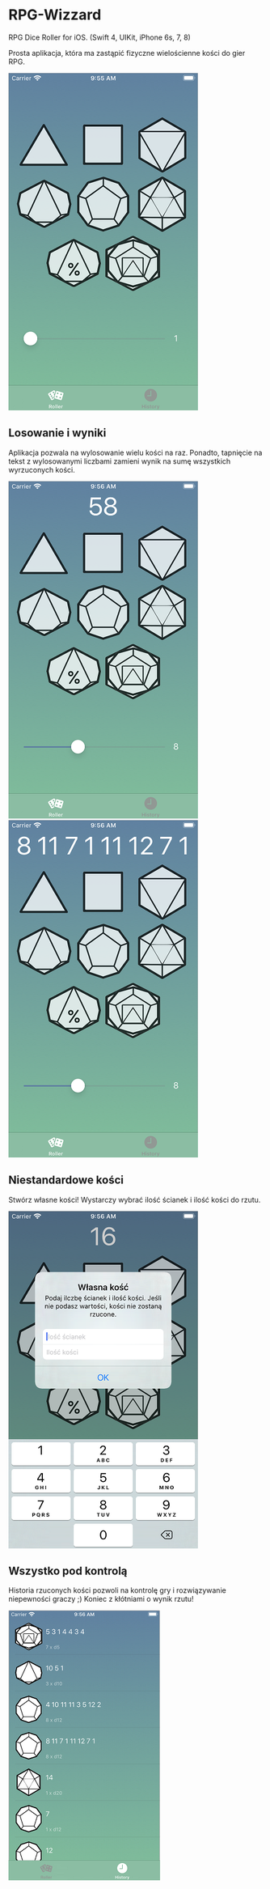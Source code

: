 # RPG-Wizzard
RPG Dice Roller for iOS. (Swift 4, UIKit, iPhone 6s, 7, 8)

Prosta aplikacja, która ma zastąpić fizyczne wielościenne kości do gier RPG. 

![ScreenShot](https://github.com/wujekfester/RPG-Wizzard/blob/master/main.png?v=4&s=200)

## Losowanie i wyniki

Aplikacja pozwala na wylosowanie wielu kości na raz. Ponadto, tapnięcie na tekst z wylosowanymi liczbami zamieni wynik na sumę wszystkich wyrzuconych kości. 


![ScreenShot](https://github.com/wujekfester/RPG-Wizzard/blob/master/multipleMerge.png?v=4&s=200)
![ScreenShot](https://github.com/wujekfester/RPG-Wizzard/blob/master/multiple.png?v=4&s=200) 

## Niestandardowe kości

Stwórz własne kości! Wystarczy wybrać ilość ścianek i ilość kości do rzutu.

![ScreenShot](https://github.com/wujekfester/RPG-Wizzard/blob/master/customDice.png?v=4&s=200)

## Wszystko pod kontrolą

Historia rzuconych kości pozwoli na kontrolę gry i rozwiązywanie niepewności graczy ;) Koniec z kłótniami o wynik rzutu!

![ScreenShot](https://github.com/wujekfester/RPG-Wizzard/blob/master/history.png?v=4&s=200)
